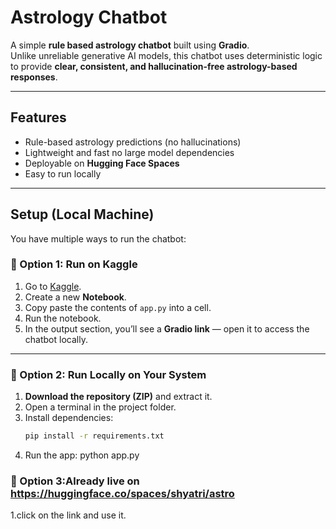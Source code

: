 # Astrology Chatbot  

A simple **rule based astrology chatbot** built using **Gradio**.  
Unlike unreliable generative AI models, this chatbot uses deterministic logic to provide **clear, consistent, and hallucination-free astrology-based responses**.  

---

## Features
- Rule-based astrology predictions (no hallucinations)  
- Lightweight and fast no large model dependencies  
- Deployable on **Hugging Face Spaces**  
- Easy to run locally  

---

## Setup (Local Machine)

You have multiple ways to run the chatbot:

### 🔹 Option 1: Run on Kaggle
1. Go to [Kaggle](https://www.kaggle.com/).  
2. Create a new **Notebook**.  
3. Copy paste the contents of `app.py` into a cell.  
4. Run the notebook.  
5. In the output section, you’ll see a **Gradio link** — open it to access the chatbot locally.  

---

### 🔹 Option 2: Run Locally on Your System
1. **Download the repository (ZIP)** and extract it.  
2. Open a terminal in the project folder.  
3. Install dependencies:  
   ```bash
   pip install -r requirements.txt
4. Run the app: python app.py
### 🔹 Option 3:Already live on https://huggingface.co/spaces/shyatri/astro 
1.click on the link and use it.
